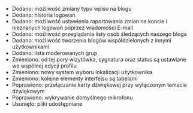 - Dodano: możliwość zmiany typu wpisu na blogu
- Dodano: historia logowań
- Dodano: możliwość ustawienia raportowania zmian na koncie i nieznanych logowań poprzez wiadomości E-mail
- Dodano: możliwość przeglądania listy osób śledzących naszego bloga
- Dodano: możliwość tworzenia blogów współdzielonych z innymi użytkownikami
- Dodano: lista moderowanych grup
- Zmieniono: od tej pory wizytówka, sygnatura oraz status są ustawiane we wspólnej edycji profilu
- Zmieniono: nowy system wyboru lokalizacji użytkownika
- Zmieniono: kolejne elementy interfejsu są tabelami
- Poprawiono: przełączanie karty dźwiękowej przy wyłączonym temacie dźwiękowym
- Poprawiono: wykrywanie domyślnego mikrofonu
- Usunięto: pliki udostępniane